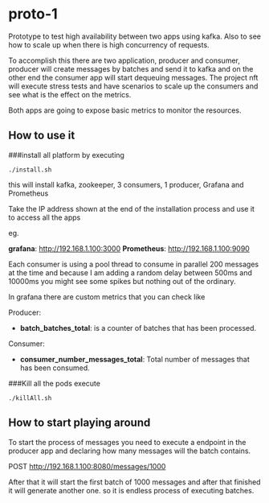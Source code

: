 # proto-1

Prototype to test high availability between two apps using kafka.
Also to see how to scale up when there is high concurrency of requests.

To accomplish this there are two application, producer and consumer, producer will create
messages by batches and send it to kafka and on the other end the consumer app will start dequeuing
messages. The project nft will execute stress tests and have scenarios to scale up the consumers
and see what is the effect on the metrics.

Both apps are going to expose basic metrics to monitor the resources.


## How to use it

###install all platform by executing

```./install.sh```

this will install kafka, zookeeper, 3 consumers, 1 producer, Grafana and Prometheus

Take the IP address shown at the end of the installation process and use it to access all the apps

eg.

**grafana**: http://192.168.1.100:3000
**Prometheus**: http://192.168.1.100:9090

Each consumer is using a pool thread to consume in parallel 200 messages at the time and because I am
adding a random delay between 500ms and 10000ms you might see some spikes but nothing out of the ordinary.

In grafana there are custom metrics that you can check like

Producer: 
- **batch_batches_total**: is a counter of batches that has been processed.

Consumer:
- **consumer_number_messages_total**: Total number of messages that has been consumed.

###Kill all the pods
execute 

```./killAll.sh```
 
## How to start playing around
To start the process of messages you need to execute a endpoint in the producer app and declaring how many messages will the batch contains.

POST http://192.168.1.100:8080/messages/1000

After that it will start the first batch of 1000 messages and after that finished it will generate another one.
so it is endless process of executing batches.
